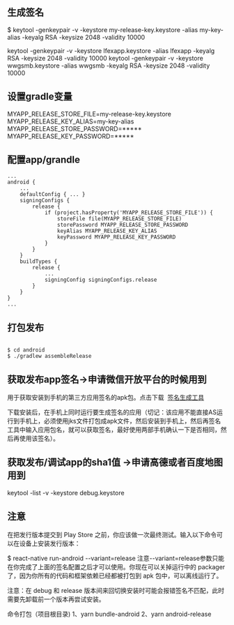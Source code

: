 ## 生成签名
$ keytool -genkeypair -v -keystore my-release-key.keystore -alias my-key-alias -keyalg RSA -keysize 2048 -validity 10000




keytool -genkeypair -v -keystore lfexapp.keystore -alias lfexapp -keyalg RSA -keysize 2048 -validity 10000
keytool -genkeypair -v -keystore wwgsmb.keystore -alias wwgsmb -keyalg RSA -keysize 2048 -validity 10000

## 设置gradle变量
MYAPP_RELEASE_STORE_FILE=my-release-key.keystore
MYAPP_RELEASE_KEY_ALIAS=my-key-alias
MYAPP_RELEASE_STORE_PASSWORD=*****
MYAPP_RELEASE_KEY_PASSWORD=*****
## 配置app/grandle
```
...
android {
    ...
    defaultConfig { ... }
    signingConfigs {
        release {
            if (project.hasProperty('MYAPP_RELEASE_STORE_FILE')) {
                storeFile file(MYAPP_RELEASE_STORE_FILE)
                storePassword MYAPP_RELEASE_STORE_PASSWORD
                keyAlias MYAPP_RELEASE_KEY_ALIAS
                keyPassword MYAPP_RELEASE_KEY_PASSWORD
            }
        }
    }
    buildTypes {
        release {
            ...
            signingConfig signingConfigs.release
        }
    }
}
...

```

## 打包发布

```

$ cd android
$ ./gradlew assembleRelease

```

## 获取发布app签名->申请微信开放平台的时候用到

用于获取安装到手机的第三方应用签名的apk包。点击下载 
[签名生成工具](https://res.wx.qq.com/open/zh_CN/htmledition/res/dev/download/sdk/Gen_Signature_Android2.apk)

下载安装后，在手机上同时运行要生成签名的应用（切记：该应用不能直接AS运行到手机上，必须使用jks文件打包成apk文件，然后安装到手机上，然后再签名工具中输入应用包名，就可以获取签名，最好使用两部手机确认一下是否相同，然后再使用该签名）。

## 获取发布/调试app的sha1值 ->申请高德或者百度地图用到

keytool -list -v -keystore debug.keystore



## 注意

在把发行版本提交到 Play Store 之前，你应该做一次最终测试。输入以下命令可以在设备上安装发行版本：

$ react-native run-android --variant=release
注意--variant=release参数只能在你完成了上面的签名配置之后才可以使用。你现在可以关掉运行中的 packager 了，因为你所有的代码和框架依赖已经都被打包到 apk 包中，可以离线运行了。

注意：在 debug 和 release 版本间来回切换安装时可能会报错签名不匹配，此时需要先卸载前一个版本再尝试安装。

命令打包（项目根目录)
1、yarn bundle-android
2、yarn android-release